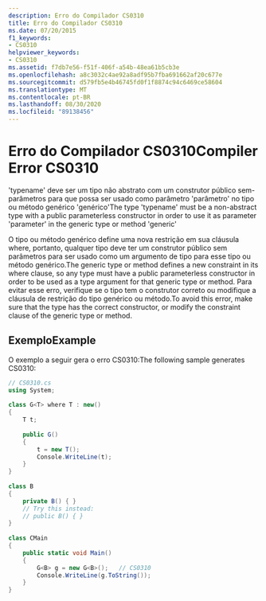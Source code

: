 ```yaml
---
description: Erro do Compilador CS0310
title: Erro do Compilador CS0310
ms.date: 07/20/2015
f1_keywords:
- CS0310
helpviewer_keywords:
- CS0310
ms.assetid: f7db7e56-f51f-406f-a54b-48ea61b5cb3e
ms.openlocfilehash: a8c3032c4ae92a8adf95b7fba691662af20c677e
ms.sourcegitcommit: d579fb5e4b46745fd0f1f8874c94c6469ce58604
ms.translationtype: MT
ms.contentlocale: pt-BR
ms.lasthandoff: 08/30/2020
ms.locfileid: "89138456"
---
```

# <a name="compiler-error-cs0310"></a><span data-ttu-id="97626-103">Erro do Compilador CS0310</span><span class="sxs-lookup"><span data-stu-id="97626-103">Compiler Error CS0310</span></span>
<span data-ttu-id="97626-104">'typename' deve ser um tipo não abstrato com um construtor público sem-parâmetros para que possa ser usado como parâmetro 'parâmetro' no tipo ou método genérico 'genérico'</span><span class="sxs-lookup"><span data-stu-id="97626-104">The type 'typename' must be a non-abstract type with a public parameterless constructor in order to use it as parameter 'parameter' in the generic type or method 'generic'</span></span>  
  
 <span data-ttu-id="97626-105">O tipo ou método genérico define uma nova restrição em sua cláusula where, portanto, qualquer tipo deve ter um construtor público sem parâmetros para ser usado como um argumento de tipo para esse tipo ou método genérico.</span><span class="sxs-lookup"><span data-stu-id="97626-105">The generic type or method defines a new constraint in its where clause, so any type must have a public parameterless constructor in order to be used as a type argument for that generic type or method.</span></span> <span data-ttu-id="97626-106">Para evitar esse erro, verifique se o tipo tem o construtor correto ou modifique a cláusula de restrição do tipo genérico ou método.</span><span class="sxs-lookup"><span data-stu-id="97626-106">To avoid this error, make sure that the type has the correct constructor, or modify the constraint clause of the generic type or method.</span></span>  
  
## <a name="example"></a><span data-ttu-id="97626-107">Exemplo</span><span class="sxs-lookup"><span data-stu-id="97626-107">Example</span></span>  
 <span data-ttu-id="97626-108">O exemplo a seguir gera o erro CS0310:</span><span class="sxs-lookup"><span data-stu-id="97626-108">The following sample generates CS0310:</span></span>  
  
```csharp  
// CS0310.cs  
using System;  
  
class G<T> where T : new()  
{  
    T t;  
  
    public G()  
    {  
        t = new T();  
        Console.WriteLine(t);  
    }  
}  
  
class B  
{  
    private B() { }  
    // Try this instead:  
    // public B() { }  
}  
  
class CMain  
{  
    public static void Main()  
    {  
        G<B> g = new G<B>();   // CS0310  
        Console.WriteLine(g.ToString());  
    }  
}  
```
